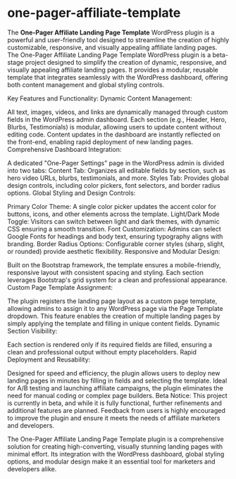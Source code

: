 # one-pager-affiliate-template
The **One-Pager Affiliate Landing Page Template** WordPress plugin is a powerful and user-friendly tool designed to streamline the creation of highly customizable, responsive, and visually appealing affiliate landing pages.
The One-Pager Affiliate Landing Page Template WordPress plugin is a beta-stage project designed to simplify the creation of dynamic, responsive, and visually appealing affiliate landing pages. It provides a modular, reusable template that integrates seamlessly with the WordPress dashboard, offering both content management and global styling controls.

Key Features and Functionality:
Dynamic Content Management:

All text, images, videos, and links are dynamically managed through custom fields in the WordPress admin dashboard.
Each section (e.g., Header, Hero, Blurbs, Testimonials) is modular, allowing users to update content without editing code.
Content updates in the dashboard are instantly reflected on the front-end, enabling rapid deployment of new landing pages.
Comprehensive Dashboard Integration:

A dedicated "One-Pager Settings" page in the WordPress admin is divided into two tabs:
Content Tab: Organizes all editable fields by section, such as hero video URLs, blurbs, testimonials, and more.
Styles Tab: Provides global design controls, including color pickers, font selectors, and border radius options.
Global Styling and Design Controls:

Primary Color Theme: A single color picker updates the accent color for buttons, icons, and other elements across the template.
Light/Dark Mode Toggle: Visitors can switch between light and dark themes, with dynamic CSS ensuring a smooth transition.
Font Customization: Admins can select Google Fonts for headings and body text, ensuring typography aligns with branding.
Border Radius Options: Configurable corner styles (sharp, slight, or rounded) provide aesthetic flexibility.
Responsive and Modular Design:

Built on the Bootstrap framework, the template ensures a mobile-friendly, responsive layout with consistent spacing and styling.
Each section leverages Bootstrap's grid system for a clean and professional appearance.
Custom Page Template Assignment:

The plugin registers the landing page layout as a custom page template, allowing admins to assign it to any WordPress page via the Page Template dropdown.
This feature enables the creation of multiple landing pages by simply applying the template and filling in unique content fields.
Dynamic Section Visibility:

Each section is rendered only if its required fields are filled, ensuring a clean and professional output without empty placeholders.
Rapid Deployment and Reusability:

Designed for speed and efficiency, the plugin allows users to deploy new landing pages in minutes by filling in fields and selecting the template.
Ideal for A/B testing and launching affiliate campaigns, the plugin eliminates the need for manual coding or complex page builders.
Beta Notice:
This project is currently in beta, and while it is fully functional, further refinements and additional features are planned. Feedback from users is highly encouraged to improve the plugin and ensure it meets the needs of affiliate marketers and developers.

The One-Pager Affiliate Landing Page Template plugin is a comprehensive solution for creating high-converting, visually stunning landing pages with minimal effort. Its integration with the WordPress dashboard, global styling options, and modular design make it an essential tool for marketers and developers alike.
